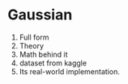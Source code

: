 # Gaussian
1. Full form 
2. Theory
3. Math behind it
4. dataset from kaggle
5. Its real-world implementation. 
